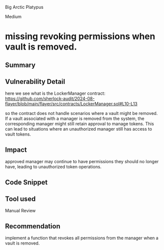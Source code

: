 Big Arctic Platypus

Medium

# missing revoking permissions when vault is removed.

## Summary

## Vulnerability Detail
here we see what is the LockerManager contract:
https://github.com/sherlock-audit/2024-08-flayer/blob/main/flayer/src/contracts/LockerManager.sol#L10-L13

so the contract does not handle scenarios where a vault might be removed. If a vault associated with a manager is removed from the system, the corresponding manager might still retain approval to manage tokens. This can lead to situations where an unauthorized manager still has access to vault tokens.
## Impact
approved manager may continue to have permissions they should no longer have, leading to unauthorized token operations.
## Code Snippet

## Tool used

Manual Review

## Recommendation
implement a function that revokes all permissions from the manager when a vault is removed.